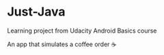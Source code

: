 # Just-Java

Learning project from Udacity Android Basics course

An app that simulates a coffee order ☕